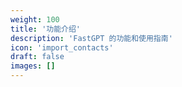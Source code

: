 ```yaml
---
weight: 100
title: '功能介绍'
description: 'FastGPT 的功能和使用指南'
icon: 'import_contacts'
draft: false
images: []
---
```

<!-- 100 ~ 500 -->